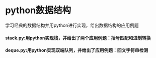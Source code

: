 # python数据结构
学习经典的数据结构并用python进行实现，给出数据结构的应用例题

#### stack.py:用python实现栈，并给出了两个应用例题：括号匹配和进制转换
#### deque.py:用python实现双端队列，并给出了应用例题：回文字符串检测
